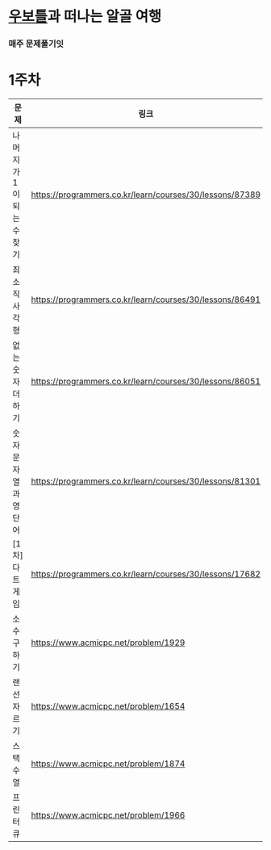 # [우보틀](https://github.com/woobottle)과 떠나는 알골 여행

### 매주 문제풀기잇

# 1주차

| 문제                      | 링크                                                     | Lv  | Solved? |
| ------------------------- | -------------------------------------------------------- | --- | ------- |
| 나머지가 1이 되는 수 찾기 | https://programmers.co.kr/learn/courses/30/lessons/87389 | 1   | O       |
| 최소직사각형              | https://programmers.co.kr/learn/courses/30/lessons/86491 | 1   | O       |
| 없는 숫자 더하기          | https://programmers.co.kr/learn/courses/30/lessons/86051 | 1   | O       |
| 숫자 문자열과 영단어      | https://programmers.co.kr/learn/courses/30/lessons/81301 | 1   | O       |
| [1차] 다트 게임           | https://programmers.co.kr/learn/courses/30/lessons/17682 | 1   | O       |
| 소수구하기                | https://www.acmicpc.net/problem/1929                     | S2  | O       |
| 랜선 자르기               | https://www.acmicpc.net/problem/1654                     | S3  | O       |
| 스택수열                  | https://www.acmicpc.net/problem/1874                     | S3  | O       |
| 프린터 큐                 | https://www.acmicpc.net/problem/1966                     | S3  |         |
